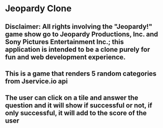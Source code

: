 # Jeopardy Clone

## Disclaimer: All rights involving the "Jeopardy!" game show go to Jeopardy Productions, Inc. and Sony Pictures Entertainment Inc.; this application is intended to be a clone purely for fun and web development experience.

## This is a game that renders 5 random categories from Jservice.io api
## The user can click on a tile and answer the question and it will show if successful or not, if only successful, it will add to the score of the user 
